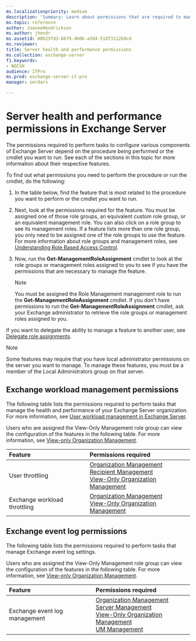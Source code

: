 ```yaml
---
ms.localizationpriority: medium
description: 'Summary: Learn about permissions that are required to manage workloads and event logs in Exchange Server 2016 and Exchange Server 2019.'
ms.topic: reference
author: JoanneHendrickson
ms.author: jhendr
ms.assetid: 00b23fd3-6679-4b06-a3d4-51df3112b9cd
ms.reviewer:
title: Server health and performance permissions
ms.collection: exchange-server
f1.keywords:
- NOCSH
audience: ITPro
ms.prod: exchange-server-it-pro
manager: serdars

---
```


# Server health and performance permissions in Exchange Server

The permissions required to perform tasks to configure various components of Exchange Server depend on the procedure being performed or the cmdlet you want to run. See each of the sections in this topic for more information about their respective features.

To find out what permissions you need to perform the procedure or run the cmdlet, do the following:

1. In the table below, find the feature that is most related to the procedure you want to perform or the cmdlet you want to run.

2. Next, look at the permissions required for the feature. You must be assigned one of those role groups, an equivalent custom role group, or an equivalent management role. You can also click on a role group to see its management roles. If a feature lists more than one role group, you only need to be assigned one of the role groups to use the feature. For more information about role groups and management roles, see [Understanding Role Based Access Control](../../../ExchangeServer2013/understanding-role-based-access-control-exchange-2013-help.md).

3. Now, run the **Get-ManagementRoleAssignment** cmdlet to look at the role groups or management roles assigned to you to see if you have the permissions that are necessary to manage the feature.

    > [!NOTE]
    > You must be assigned the Role Management management role to run the **Get-ManagementRoleAssignment** cmdlet. If you don't have permissions to run the **Get-ManagementRoleAssignment** cmdlet, ask your Exchange administrator to retrieve the role groups or management roles assigned to you.

If you want to delegate the ability to manage a feature to another user, see [Delegate role assignments](../../../ExchangeServer2013/delegate-role-assignments-exchange-2013-help.md).

> [!NOTE]
> Some features may require that you have local administrator permissions on the server you want to manage. To manage these features, you must be a member of the Local Administrators group on that server.

## Exchange workload management permissions

The following table lists the permissions required to perform tasks that manage the health and performance of your Exchange Server organization. For more information, see [User workload management in Exchange Server](../../server-health/workload-management.md).

Users who are assigned the View-Only Management role group can view the configuration of the features in the following table. For more information, see [View-only Organization Management](../../../ExchangeServer2013/view-only-organization-management-exchange-2013-help.md).

|**Feature**|**Permissions required**|
|:-----|:-----|
|User throttling|[Organization Management](../../../ExchangeServer2013/organization-management-exchange-2013-help.md) <br/> [Recipient Management](../../../ExchangeServer2013/recipient-management-exchange-2013-help.md) <br/> [View-Only Organization Management](../../../ExchangeServer2013/view-only-organization-management-exchange-2013-help.md)|
|Exchange workload throttling|[Organization Management](../../../ExchangeServer2013/organization-management-exchange-2013-help.md) <br/> [View-Only Organization Management](../../../ExchangeServer2013/view-only-organization-management-exchange-2013-help.md)|

## Exchange event log permissions

The following table lists the permissions required to perform tasks that manage Exchange event log settings.

Users who are assigned the View-Only Management role group can view the configuration of the features in the following table. For more information, see [View-only Organization Management](../../../ExchangeServer2013/view-only-organization-management-exchange-2013-help.md).

|**Feature**|**Permissions required**|
|:-----|:-----|
|Exchange event log management|[Organization Management](../../../ExchangeServer2013/organization-management-exchange-2013-help.md) <br/> [Server Management](../../../ExchangeServer2013/server-management-exchange-2013-help.md) <br/> [View-Only Organization Management](../../../ExchangeServer2013/view-only-organization-management-exchange-2013-help.md) <br/> [UM Management](../../../ExchangeServer2013/um-management-exchange-2013-help.md)|
